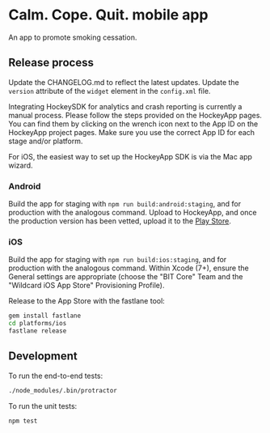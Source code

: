 # Calm. Cope. Quit. mobile app

An app to promote smoking cessation.

## Release process

Update the CHANGELOG.md to reflect the latest updates. Update the `version`
attribute of the `widget` element in the `config.xml` file.

Integrating HockeySDK for analytics and crash reporting is currently a manual
process. Please follow the steps provided on the HockeyApp pages. You can find
them by clicking on the wrench icon next to the App ID on the HockeyApp project
pages. Make sure you use the correct App ID for each stage and/or platform.

For iOS, the easiest way to set up the HockeyApp SDK is via the Mac app wizard.

### Android

Build the app for staging with `npm run build:android:staging`, and for
production with the analogous command. Upload to HockeyApp, and once the
production version has been vetted, upload it to the
[Play Store](https://play.google.com/apps/publish/).

### iOS

Build the app for staging with `npm run build:ios:staging`, and for production
with the analogous command. Within Xcode (7+), ensure the General settings are
appropriate (choose the "BIT Core" Team and the "Wildcard iOS App Store"
Provisioning Profile).

Release to the App Store with the fastlane tool:

```bash
gem install fastlane
cd platforms/ios
fastlane release
```

## Development

To run the end-to-end tests:

```bash
./node_modules/.bin/protractor
```

To run the unit tests:

```bash
npm test
```
